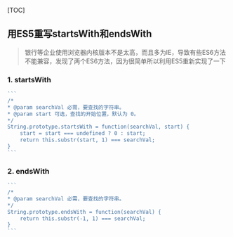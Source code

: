 [TOC]
## 用ES5重写startsWith和endsWith
> 银行等企业使用浏览器内核版本不是太高，而且多为IE，导致有些ES6方法不能兼容，发现了两个ES6方法，因为很简单所以利用ES5重新实现了一下

###  1. startsWith
~~~javascript
```
/*
* @param searchVal 必需，要查找的字符串。
* @param start 可选，查找的开始位置，默认为 0。
*/
String.prototype.startsWith = function(searchVal, start) {
	start = start === undefined ? 0 : start;
	return this.substr(start, 1) === searchVal;
}
```
~~~
### 2. endsWith
~~~javascript
```
/*
* @param searchVal 必需，要查找的字符串。
*/
String.prototype.endsWith = function(searchVal) {
	return this.substr(-1, 1) === searchVal;
}
```
~~~

